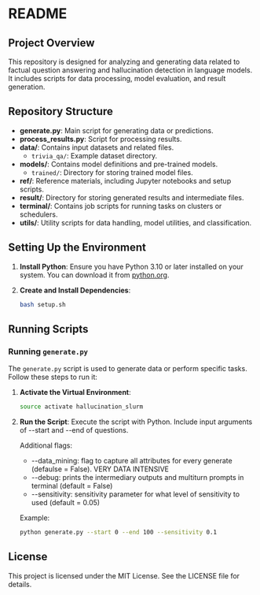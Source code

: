 # README

## Project Overview

This repository is designed for analyzing and generating data related to factual question answering and hallucination detection in language models. It includes scripts for data processing, model evaluation, and result generation.

## Repository Structure

- **generate.py**: Main script for generating data or predictions.
- **process_results.py**: Script for processing results.
- **data/**: Contains input datasets and related files.
  - `trivia_qa/`: Example dataset directory.
- **models/**: Contains model definitions and pre-trained models.
  - `trained/`: Directory for storing trained model files.
- **ref/**: Reference materials, including Jupyter notebooks and setup scripts.
- **result/**: Directory for storing generated results and intermediate files.
- **terminal/**: Contains job scripts for running tasks on clusters or schedulers.
- **utils/**: Utility scripts for data handling, model utilities, and classification.

## Setting Up the Environment

1. **Install Python**: Ensure you have Python 3.10 or later installed on your system. You can download it from [python.org](https://www.python.org/).

2. **Create and Install Dependencies**:
   ```bash
   bash setup.sh
   ```

## Running Scripts

### Running `generate.py`

The `generate.py` script is used to generate data or perform specific tasks. Follow these steps to run it:

1. **Activate the Virtual Environment**:
   ```bash
   source activate hallucination_slurm
   ```

2. **Run the Script**:
   Execute the script with Python. Include input arguments of --start and --end of questions.

   Additional flags:
   - --data_mining: flag to capture all attributes for every generate (defaulse = False). VERY DATA INTENSIVE
   - --debug: prints the intermediary outputs and multiturn prompts in terminal (default = False)
   - --sensitivity: sensitivity parameter for what level of sensitivity to used (default = 0.05)

   Example:
   ```bash
   python generate.py --start 0 --end 100 --sensitivity 0.1
   ```

## License

This project is licensed under the MIT License. See the LICENSE file for details.
